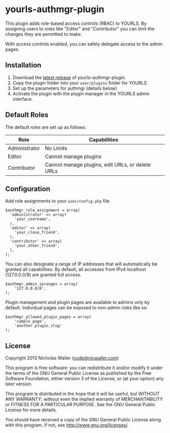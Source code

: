 yourls-authmgr-plugin
=====================

This plugin adds role-based access controls (RBAC) to YOURLS. By assigning users to roles like "Editor" and "Contributor" you can limit the changes they are permitted to make.

With access controls enabled, you can safely delegate access to the admin pages.

Installation
------------
1. Download the [latest release](https://github.com/nicwaller/yourls-authmgr-plugin/tags) of yourls-authmgr-plugin.
1. Copy the plugin folder into your `user/plugins` folder for YOURLS.
1. Set up the parameters for authmgr (details below)
1. Activate the plugin with the plugin manager in the YOURLS admin interface.

Default Roles
-------------
The default roles are set up as follows:

Role          | Capabilities
--------------|-------------------------------------------------
Administrator | No Limits
Editor        | Cannot manage plugins
Contributor   | Cannot manage plugins, edit URLs, or delete URLs

Configuration
-------------
Add role assignments to your `user/config.php` file.

```
$authmgr_role_assignment = array(
  'administrator' => array(
    'your_username',
  ),
  'editor' => array(
    'your_close_friend',
  ),
  'contributor' => array(
    'your_other_friend',
  ),
);
```

You can also designate a range of IP addresses that will automatically be granted all capabilities. By default, all accesses from IPv4 localhost (127.0.0.0/8) are granted full access.

```
$authmgr_admin_ipranges = array(
    '127.0.0.0/8',
);
```
Plugin management and plugin pages are available to admins only by default. Individual pages can be exposed to non-admin roles like so:
```
$authmgr_allowed_plugin_pages = array(
	'sample_page',
	'another_plugin_slug'
);
```

License
-------
Copyright 2013 Nicholas Waller (code@nicwaller.com)

This program is free software: you can redistribute it and/or modify
it under the terms of the GNU General Public License as published by
the Free Software Foundation, either version 3 of the License, or
(at your option) any later version.

This program is distributed in the hope that it will be useful,
but WITHOUT ANY WARRANTY; without even the implied warranty of
MERCHANTABILITY or FITNESS FOR A PARTICULAR PURPOSE.  See the
GNU General Public License for more details.

You should have received a copy of the GNU General Public License
along with this program.  If not, see <http://www.gnu.org/licenses/>.
